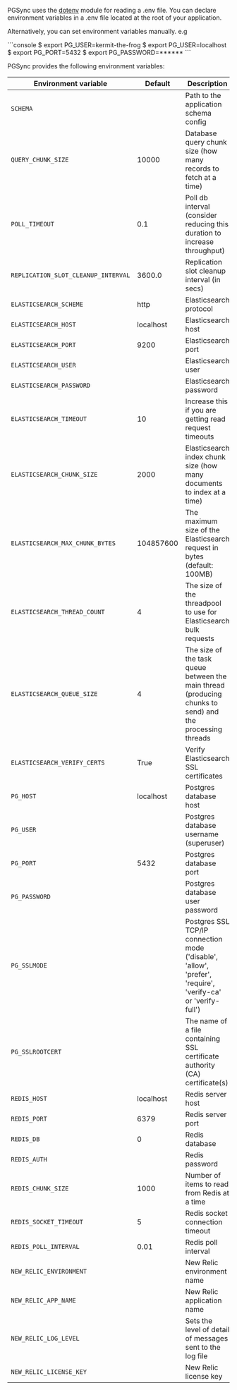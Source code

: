 PGSync uses the [dotenv](https://github.com/theskumar/python-dotenv) module for reading a .env file.
You can declare environment variables in a .env file located at the root of your application.

Alternatively, you can set environment variables manually.
e.g 

<div class="termy">
```console
$ export PG_USER=kermit-the-frog
$ export PG_USER=localhost
$ export PG_PORT=5432
$ export PG_PASSWORD=******
```
</div>

PGSync provides the following environment variables:


| **Environment variable**     | **Default** | **Description**                  |
| ---------------------------- | ----------- | -------------------------------- |
| `SCHEMA`                     |             | Path to the application schema config |
| `QUERY_CHUNK_SIZE`           | 10000       | Database query chunk size (how many records to fetch at a time) |
| `POLL_TIMEOUT`               | 0.1         | Poll db interval (consider reducing this duration to increase throughput) |
| `REPLICATION_SLOT_CLEANUP_INTERVAL`        | 3600.0 | Replication slot cleanup interval (in secs) |
| `ELASTICSEARCH_SCHEME`       | http        | Elasticsearch protocol |
| `ELASTICSEARCH_HOST`         | localhost   | Elasticsearch host |
| `ELASTICSEARCH_PORT`         | 9200        | Elasticsearch port |
| `ELASTICSEARCH_USER`         |             | Elasticsearch user |
| `ELASTICSEARCH_PASSWORD`     |             | Elasticsearch password |
| `ELASTICSEARCH_TIMEOUT`      | 10          | Increase this if you are getting read request timeouts |
| `ELASTICSEARCH_CHUNK_SIZE`   | 2000        | Elasticsearch index chunk size (how many documents to index at a time) |
| `ELASTICSEARCH_MAX_CHUNK_BYTES`   | 104857600 | The maximum size of the Elasticsearch request in bytes (default: 100MB) |
| `ELASTICSEARCH_THREAD_COUNT`   | 4        | The size of the threadpool to use for Elasticsearch bulk requests |
| `ELASTICSEARCH_QUEUE_SIZE`   | 4        | The size of the task queue between the main thread (producing chunks to send) and the processing threads |
| `ELASTICSEARCH_VERIFY_CERTS` | True        | Verify Elasticsearch SSL certificates |
| `PG_HOST`                    | localhost   | Postgres database host |
| `PG_USER`                    |             | Postgres database username (superuser) |
| `PG_PORT`                    | 5432        | Postgres database port |
| `PG_PASSWORD`                |             | Postgres database user password |
| `PG_SSLMODE`                 |             | Postgres SSL TCP/IP connection mode ('disable', 'allow', 'prefer', 'require', 'verify-ca' or 'verify-full') |
| `PG_SSLROOTCERT`             |             | The name of a file containing SSL certificate authority (CA) certificate(s) |
| `REDIS_HOST`                 | localhost   | Redis server host |
| `REDIS_PORT`                 | 6379        | Redis server port |
| `REDIS_DB`                   | 0           | Redis database |
| `REDIS_AUTH`                 |             | Redis password |
| `REDIS_CHUNK_SIZE`           | 1000        | Number of items to read from Redis at a time |
| `REDIS_SOCKET_TIMEOUT`       | 5           | Redis socket connection timeout |
| `REDIS_POLL_INTERVAL`        | 0.01        | Redis poll interval |
| `NEW_RELIC_ENVIRONMENT`      |             | New Relic environment name |
| `NEW_RELIC_APP_NAME`         |             | New Relic application name |
| `NEW_RELIC_LOG_LEVEL`        |             | Sets the level of detail of messages sent to the log file |
| `NEW_RELIC_LICENSE_KEY`      |             | New Relic license key |
